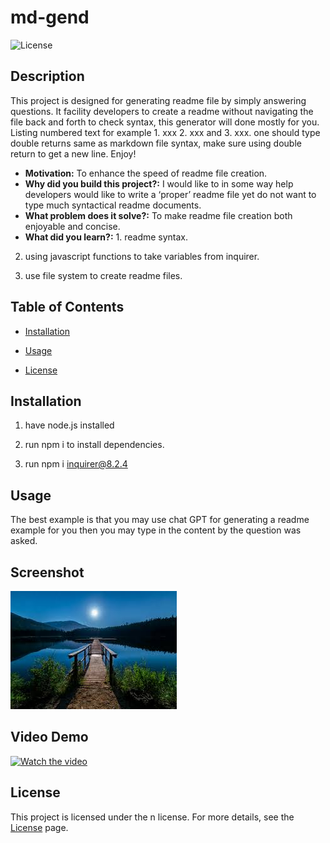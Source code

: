 # md-gend
  
  ![License](https://img.shields.io/badge/License-n-brightgreen)

  ## Description

  This project is designed for generating readme file by simply answering questions. It facility developers to create a readme without navigating the file back and forth to check syntax, this generator will done mostly for you. Listing numbered text for example 1. xxx 2. xxx and 3. xxx. one should type double returns same as markdown file syntax, make sure using double return to get a new line. Enjoy!




  - **Motivation:** To enhance the speed of readme file creation.
  - **Why did you build this project?:**  I would like to in some way help developers would like to write a ‘proper’ readme file yet do not want to type much syntactical readme documents.
  - **What problem does it solve?:** To make readme file creation both enjoyable and concise.
  - **What did you learn?:** 1. readme syntax.

2. using javascript functions to take variables from inquirer.

3. use file system to create readme files.




  ## Table of Contents

  - [Installation](#installation)
  - [Usage](#usage)
  
  - [License](#license)
  
  
  
  

  ## Installation

  1. have node.js installed

2. run npm i to install dependencies.

3. run npm i inquirer@8.2.4




  ## Usage

  The best example is that you may use chat GPT for generating a readme example for you then you may type in the content by the question was asked.
  
  ## Screenshot

  ![download](./assets/images/download.jpeg)

  ## Video Demo 

  [![Watch the video](https://img.youtube.com/vi/MuUrCcvE-Yw/0.jpg)](https://www.youtube.com/watch?v=MuUrCcvE-Yw)

  

  ## License

  This project is licensed under the n license. For more details, see the [License](https://choosealicense.com/licenses/n/) page.

  

  

  

  

  